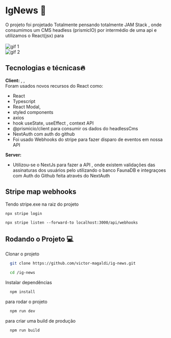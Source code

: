 # IgNews 🚀

O projeto foi projetado Totalmente pensando totalmente JAM Stack , onde consumimos um CMS headless (prismicIO) por intermédio de uma api e utilizamos o React(jsx) para
\
\
![gif 1](https://raw.githubusercontent.com/victor-magaldi/ig-news/main/src/assets/gif-1.gif)
\
![gif 2](https://raw.githubusercontent.com/victor-magaldi/ig-news/main/src/assets/gif-2.gif)

## Tecnologias e técnicas🔥

**Client:** , ,
\
Foram usados novos recursos do React como:

- React
- Typescript
- React Modal,
- styled components
- axios
- hook useState, useEffect , context API
- @prismicio/client para consumir os dados do headlessCms
- NextAuth com auth do github
- Foi usado Webhooks do stripe para fazer disparo de eventos em nossa API

**Server:**

- Utilizou-se o NextJs para fazer a API , onde existem validações das assinaturas dos usuários pelo utilizando o banco FaunaDB e integraçoes com Auth do Github feita através do NextAuth

## Stripe map webhooks

Tendo stripe.exe na raiz do projeto

```bash
npx stripe login
```

```
npx stripe listen --forward-to localhost:3000/api/webhooks
```

## Rodando o Projeto 💻

Clonar o projeto

```bash
  git clone https://github.com/victor-magaldi/ig-news.git
```

```bash
  cd /ig-news
```

Instalar dependências

```bash
  npm install
```

para rodar o projeto

```bash
  npm run dev
```

para criar uma build de produção

```bash
  npm run build
```
